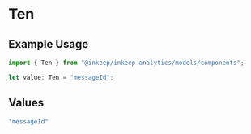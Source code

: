 # Ten

## Example Usage

```typescript
import { Ten } from "@inkeep/inkeep-analytics/models/components";

let value: Ten = "messageId";
```

## Values

```typescript
"messageId"
```
